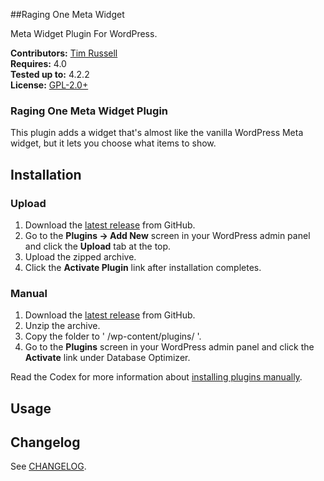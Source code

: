 ##Raging One Meta Widget

Meta Widget Plugin For WordPress. 

__Contributors:__ [Tim Russell](https://github.com/tdavidrussell)   
__Requires:__ 4.0   
__Tested up to:__ 4.2.2   
__License:__ [GPL-2.0+](http://www.gnu.org/licenses/gpl-2.0.html)   


### Raging One Meta Widget Plugin
This plugin adds a widget that's almost like the vanilla WordPress Meta widget, but it lets you choose what items to show.


## Installation ##

### Upload ###

1. Download the [latest release](https://github.com/tdavidrussell/rone-links-widget/archive/master.zip) from GitHub.
2. Go to the __Plugins &rarr; Add New__ screen in your WordPress admin panel and click the __Upload__ tab at the top.
3. Upload the zipped archive.
4. Click the __Activate Plugin__ link after installation completes.

### Manual ###

1. Download the [latest release](https://github.com/tdavidrussell/rone-links-widget/archive/master.zip) from GitHub.
2. Unzip the archive.
3. Copy the folder to ' /wp-content/plugins/ '.
4. Go to the __Plugins__ screen in your WordPress admin panel and click the __Activate__ link under Database Optimizer.

Read the Codex for more information about [installing plugins manually](http://codex.wordpress.org/Managing_Plugins#Manual_Plugin_Installation).


## Usage ##


## Changelog

See [CHANGELOG](changelog.md).


